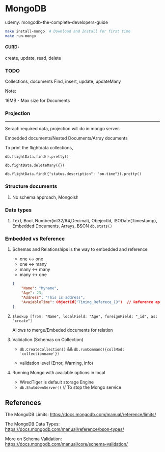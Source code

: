 # MongoDB

udemy: mongodb-the-complete-developers-guide

```bash
make install-mongo  # Download and Install for first time
make run-mongo
```

#### CURD:

create, update, read, delete

### TODO

Collections, documents
Find, insert, update, updateMany

Note:

16MB - Max size for Documents

### Projection

---

Serach required data, projection will do in mongo server.

Embedded documents/Nested Documents/Array documents

To print the flightdata collections,

`db.flightData.find().pretty()`

`db.fightData.deleteMany({})`

`db.flightData.find({"status.description": "on-time"}).pretty()`

### Structure documents

1. No schema approach, Mongoish

### Data types

1. Text, Bool, Number(int32/64,Decimal), ObejectId, ISODate(Timestamp), Embedded Documents, Arrays, BSON
   `db.stats()`

### Embedded vs Reference

1. Schemas and Relationships is the way to embedded and reference

    - one <-> one
    - one <-> many
    - many <-> many
    - many <-> one

    ```json
    {
        "Name": "Myname",
        "Age": 23,
        "Address": "This is address",
        "AvaiableTime": ObjectId("Timing_Referece_ID")  // Reference approach
    }
    ```

2. `$lookup [from: "Name", localField: "Age", foreignField: "_id", as: "create"]`

    Allows to merge/Embeded documents for relation

3. Validation (Schemas on Collection)

    - `db.CreateCollection()` && `db.runCommand({collMod: 'collectionname'})`

    - validation level (Error, Warning, info)

4. Running Mongo with available options in local
    - WiredTiger is default storage Engine
    - `db.ShutdownServer()` // To stop the Mongo service

## References

The MongoDB Limits: https://docs.mongodb.com/manual/reference/limits/

The MongoDB Data Types: https://docs.mongodb.com/manual/reference/bson-types/

More on Schema Validation: https://docs.mongodb.com/manual/core/schema-validation/
